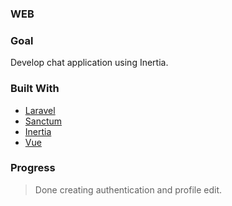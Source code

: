 ### WEB

### Goal
Develop chat application using Inertia.

### Built With

* [Laravel](https://laravel.com/)
* [Sanctum](https://laravel.com/docs/9.x/sanctum#main-content)
* [Inertia](https://inertiajs.com/)
* [Vue](https://vuejs.org/)

### Progress
> Done creating authentication and profile edit.
